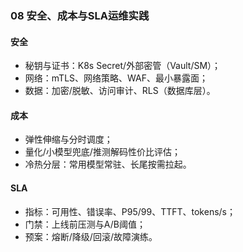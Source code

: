 ### 08 安全、成本与SLA运维实践

#### 安全
- 秘钥与证书：K8s Secret/外部密管（Vault/SM）；
- 网络：mTLS、网络策略、WAF、最小暴露面；
- 数据：加密/脱敏、访问审计、RLS（数据库层）。

#### 成本
- 弹性伸缩与分时调度；
- 量化/小模型兜底/推测解码性价比评估；
- 冷热分层：常用模型常驻、长尾按需拉起。

#### SLA
- 指标：可用性、错误率、P95/99、TTFT、tokens/s；
- 门禁：上线前压测与A/B阈值；
- 预案：熔断/降级/回滚/故障演练。


